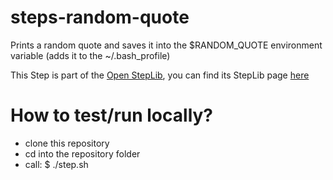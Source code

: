 steps-random-quote
==================

Prints a random quote and saves it into the $RANDOM_QUOTE environment variable (adds it to the ~/.bash_profile)

This Step is part of the [Open StepLib](http://www.steplib.com/), you can find its StepLib page [here](http://www.steplib.com/step/random-quote)

# How to test/run locally?
- clone this repository
- cd into the repository folder
- call: $ ./step.sh
